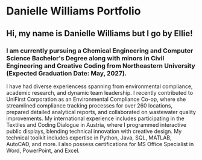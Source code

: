 # Danielle Williams Portfolio

## Hi, my name is Danielle Williams but I go by Ellie!

### I am currently pursuing a Chemical Engineering and Computer Science Bachelor's Degree along with minors in Civil Engineering and Creative Coding from Northeastern University (Expected Graduation Date: May, 2027).
I have had diverse experiencess spanning from environmental compliance, academic research, and dynamic team leadership. I recently contributed to UniFirst Corporation as an Environmental Compliance Co-op, where she streamlined compliance tracking processes for over 260 locations, prepared detailed analytical reports, and collaborated on wastewater quality improvements. My international experience includes participating in the Textiles and Coding Dialogue in Austria, where I programmed interactive public displays, blending technical innovation with creative design.
My technical toolkit includes expertise in Python, Java, SQL, MATLAB, AutoCAD, and more. I also possess certifications for MS Office Specialist in Word, PowerPoint, and Excel.
